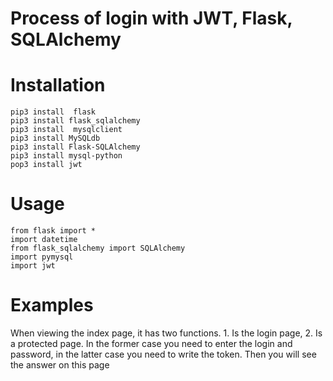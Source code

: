 # Process of login with JWT, Flask, SQLAlchemy

# Installation
```
pip3 install  flask
pip3 install flask_sqlalchemy
pip3 install  mysqlclient
pip3 install MySQLdb
pip3 install Flask-SQLAlchemy
pip3 install mysql-python
pop3 install jwt

```

# Usage
```
from flask import *
import datetime
from flask_sqlalchemy import SQLAlchemy
import pymysql
import jwt

```

# Examples
When viewing the index  page, it has two functions. 1. Is the login page, 2. Is a protected page. In the former case you need to enter the login and password, in the latter case you need to write the token. Then you will see the answer on this page
